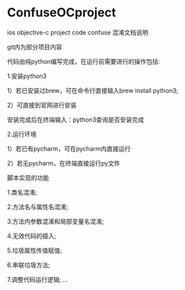 # ConfuseOCproject
ios objective-c project code confuse
混淆文档说明

git内为部分项目内容

代码由纯python编写完成，在运行前需要进行的操作包括:

1.安装python3

1）若已安装过brew，可在命令行直接输入brew install python3;

2）可直接到官网进行安装

安装完成后在终端输入：python3查询是否安装完成

2.运行环境

1）若已有pycharm，可在pycharm内直接运行

2）若无pycharm，在终端直接运行py文件

脚本实现的功能

1.类名混淆;

2.方法名与属性名混淆;

3.方法内参数混淆和局部变量名混淆;

4.无效代码的插入;

5.垃圾属性传值赋值;

6.串联垃圾方法;

7.调整代码运行逻辑;
...
